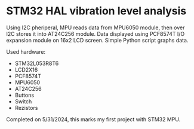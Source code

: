 # STM32 HAL vibration level analysis

Using I2C pheriperal, MPU reads data from MPU6050 module, then over I2C stores it into AT24C256 module. Data displayed using PCF8574T I/O expansion module on 16x2 LCD screen. Simple Python script graphs data.

Used hardware:
* STM32L053R8T6
* LCD2X16
* PCF8574T
* MPU6050
* AT24C256
* Buttons
* Switch
* Rezistors

Completed on 5/31/2024, this marks my first project with STM32 MPU.
